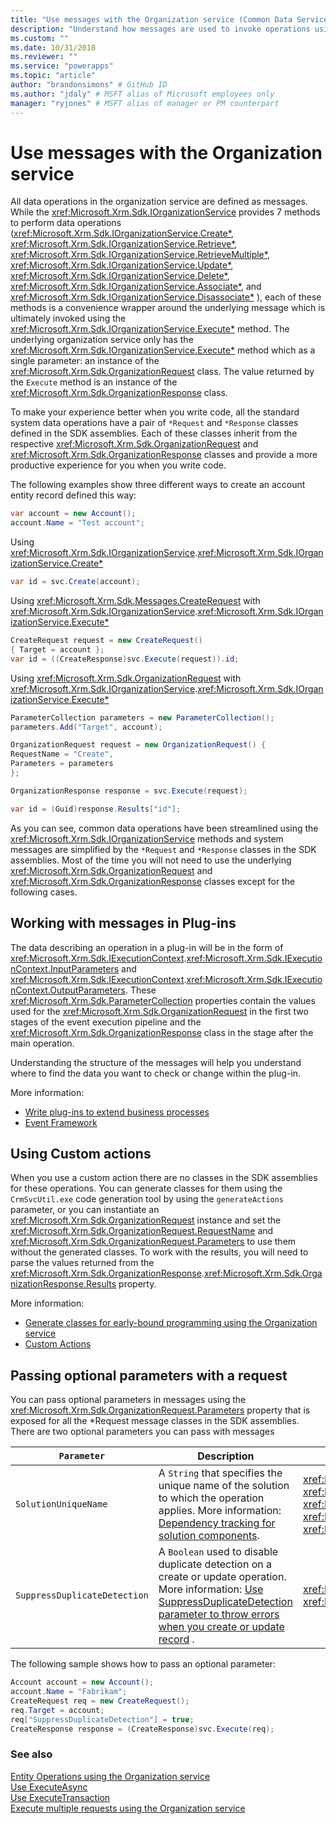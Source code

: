 ```yaml
---
title: "Use messages with the Organization service (Common Data Service for Apps) | Microsoft Docs" # Intent and product brand in a unique string of 43-59 chars including spaces
description: "Understand how messages are used to invoke operations using the organization service." # 115-145 characters including spaces. This abstract displays in the search result.
ms.custom: ""
ms.date: 10/31/2018
ms.reviewer: ""
ms.service: "powerapps"
ms.topic: "article"
author: "brandonsimons" # GitHub ID
ms.author: "jdaly" # MSFT alias of Microsoft employees only
manager: "ryjones" # MSFT alias of manager or PM counterpart
---
```

# Use messages with the Organization service

All data operations in the organization service are defined as messages. While the <xref:Microsoft.Xrm.Sdk.IOrganizationService> provides 7 methods to perform data operations (<xref:Microsoft.Xrm.Sdk.IOrganizationService.Create*>, <xref:Microsoft.Xrm.Sdk.IOrganizationService.Retrieve*>, <xref:Microsoft.Xrm.Sdk.IOrganizationService.RetrieveMultiple*>, <xref:Microsoft.Xrm.Sdk.IOrganizationService.Update*>, <xref:Microsoft.Xrm.Sdk.IOrganizationService.Delete*>, <xref:Microsoft.Xrm.Sdk.IOrganizationService.Associate*>, and <xref:Microsoft.Xrm.Sdk.IOrganizationService.Disassociate*> ), each of these methods is a convenience wrapper around the underlying message which is ultimately invoked using the <xref:Microsoft.Xrm.Sdk.IOrganizationService.Execute*> method. The underlying organization service only has the <xref:Microsoft.Xrm.Sdk.IOrganizationService.Execute*> method which as a single parameter: an instance of the <xref:Microsoft.Xrm.Sdk.OrganizationRequest> class. The value returned by the `Execute` method is an instance of the <xref:Microsoft.Xrm.Sdk.OrganizationResponse> class.

To make your experience better when you write code, all the standard system data operations have a pair of `*Request` and `*Response` classes defined in the SDK assemblies. Each of these classes inherit from the respective <xref:Microsoft.Xrm.Sdk.OrganizationRequest> and <xref:Microsoft.Xrm.Sdk.OrganizationResponse> classes and provide a more productive experience for you when you write code.

The following examples show three different ways to create an account entity record defined this way:

```csharp
var account = new Account();
account.Name = "Test account";
```

Using <xref:Microsoft.Xrm.Sdk.IOrganizationService>.<xref:Microsoft.Xrm.Sdk.IOrganizationService.Create*>

```csharp
var id = svc.Create(account);
```

Using <xref:Microsoft.Xrm.Sdk.Messages.CreateRequest> with <xref:Microsoft.Xrm.Sdk.IOrganizationService>.<xref:Microsoft.Xrm.Sdk.IOrganizationService.Execute*>

```csharp
CreateRequest request = new CreateRequest()
{ Target = account };
var id = ((CreateResponse)svc.Execute(request)).id;
```

Using <xref:Microsoft.Xrm.Sdk.OrganizationRequest> with <xref:Microsoft.Xrm.Sdk.IOrganizationService>.<xref:Microsoft.Xrm.Sdk.IOrganizationService.Execute*>

```csharp
ParameterCollection parameters = new ParameterCollection();
parameters.Add("Target", account);

OrganizationRequest request = new OrganizationRequest() {
RequestName = "Create",
Parameters = parameters
};

OrganizationResponse response = svc.Execute(request);

var id = (Guid)response.Results["id"];
```

As you can see, common data operations have been streamlined using the <xref:Microsoft.Xrm.Sdk.IOrganizationService> methods and system messages are simplified by the `*Request` and `*Response` classes  in the SDK assemblies. Most of the time you will not need to use the underlying <xref:Microsoft.Xrm.Sdk.OrganizationRequest> and <xref:Microsoft.Xrm.Sdk.OrganizationResponse> classes except for the following cases.

## Working with messages in Plug-ins

The data describing an operation in a plug-in will be in the form of <xref:Microsoft.Xrm.Sdk.IExecutionContext>.<xref:Microsoft.Xrm.Sdk.IExecutionContext.InputParameters> and <xref:Microsoft.Xrm.Sdk.IExecutionContext>.<xref:Microsoft.Xrm.Sdk.IExecutionContext.OutputParameters>. These <xref:Microsoft.Xrm.Sdk.ParameterCollection> properties contain the values used for the <xref:Microsoft.Xrm.Sdk.OrganizationRequest> in the first two stages of the event execution pipeline and the <xref:Microsoft.Xrm.Sdk.OrganizationResponse> class in the stage after the main operation.

Understanding the structure of the messages will help you understand where to find the data you want to check or change within the plug-in.

More information: 

- [Write plug-ins to extend business processes](../plug-ins.md)
- [Event Framework](../event-framework.md)

## Using Custom actions

When you use a custom action there are no classes in the SDK assemblies for these operations. You can generate classes for them using the `CrmSvcUtil.exe` code generation tool by using the `generateActions` parameter, or you can instantiate an <xref:Microsoft.Xrm.Sdk.OrganizationRequest> instance and set the <xref:Microsoft.Xrm.Sdk.OrganizationRequest.RequestName> and <xref:Microsoft.Xrm.Sdk.OrganizationRequest.Parameters> to use them without the generated classes. To work with the results, you will need to parse the values returned from the <xref:Microsoft.Xrm.Sdk.OrganizationResponse>.<xref:Microsoft.Xrm.Sdk.OrganizationResponse.Results> property.

More information: 

- [Generate classes for early-bound programming using the Organization service](generate-early-bound-classes.md)
- [Custom Actions](../custom-actions.md)

## Passing optional parameters with a request

You can pass optional parameters in messages using the <xref:Microsoft.Xrm.Sdk.OrganizationRequest.Parameters> property that is exposed for all the *Request message classes in the SDK assemblies. There are two optional parameters you can pass with messages

|`Parameter`|Description|Messages|  
|-----------------|-----------------|--------------|  
|`SolutionUniqueName`|A `String` that specifies the unique name of the solution to which the operation applies. More information: [Dependency tracking for solution components](../dependency-tracking-solution-components.md).|<xref:Microsoft.Crm.Sdk.Messages.AddPrivilegesRoleRequest> <br /> <xref:Microsoft.Xrm.Sdk.Messages.CreateRequest> <br /> <xref:Microsoft.Xrm.Sdk.Messages.DeleteRequest> <br /> <xref:Microsoft.Crm.Sdk.Messages.MakeAvailableToOrganizationTemplateRequest> <br /> <xref:Microsoft.Xrm.Sdk.Messages.UpdateRequest>|  
|`SuppressDuplicateDetection`|A `Boolean` used to disable duplicate detection on a create or update operation. More information: [Use SuppressDuplicateDetection parameter to throw errors when you create or update record](detect-duplicate-data.md#use-suppressduplicatedetection-parameter-to-throw-errors-when-you-create-or-update-record) .|<xref:Microsoft.Xrm.Sdk.Messages.CreateRequest> <br /> <xref:Microsoft.Xrm.Sdk.Messages.UpdateRequest>|  
  
 The following sample shows how to pass an optional parameter:  
  
```csharp  
Account account = new Account();  
account.Name = "Fabrikam";  
CreateRequest req = new CreateRequest();  
req.Target = account;  
req["SuppressDuplicateDetection"] = true;  
CreateResponse response = (CreateResponse)svc.Execute(req);  
```  

### See also

[Entity Operations using the Organization service](entity-operations.md)<br />
[Use ExecuteAsync](use-executeAsync.md)<br />
[Use ExecuteTransaction](use-executetransaction.md)<br />
[Execute multiple requests using the Organization service](execute-multiple-requests.md)



